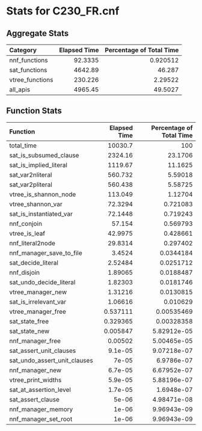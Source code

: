 # Stats for C230_FR.cnf

## Aggregate Stats

| Category        |   Elapsed Time |   Percentage of Total Time |
|:----------------|---------------:|---------------------------:|
| nnf_functions   |        92.3335 |                   0.920512 |
| sat_functions   |      4642.89   |                  46.287    |
| vtree_functions |       230.226  |                   2.29522  |
| all_apis        |      4965.45   |                  49.5027   |

## Function Stats

| Function                     |   Elapsed Time |   Percentage of Total Time |
|:-----------------------------|---------------:|---------------------------:|
| total_time                   |   10030.7      |              100           |
| sat_is_subsumed_clause       |    2324.16     |               23.1706      |
| sat_is_implied_literal       |    1119.67     |               11.1625      |
| sat_var2nliteral             |     560.732    |                5.59018     |
| sat_var2pliteral             |     560.438    |                5.58725     |
| vtree_is_shannon_node        |     113.049    |                1.12704     |
| vtree_shannon_var            |      72.3294   |                0.721083    |
| sat_is_instantiated_var      |      72.1448   |                0.719243    |
| nnf_conjoin                  |      57.154    |                0.569793    |
| vtree_is_leaf                |      42.9975   |                0.428661    |
| nnf_literal2node             |      29.8314   |                0.297402    |
| nnf_manager_save_to_file     |       3.4524   |                0.0344184   |
| sat_decide_literal           |       2.52484  |                0.0251712   |
| nnf_disjoin                  |       1.89065  |                0.0188487   |
| sat_undo_decide_literal      |       1.82303  |                0.0181746   |
| vtree_manager_new            |       1.31216  |                0.0130815   |
| sat_is_irrelevant_var        |       1.06616  |                0.010629    |
| vtree_manager_free           |       0.537111 |                0.00535469  |
| sat_state_free               |       0.329365 |                0.00328358  |
| sat_state_new                |       0.005847 |                5.82912e-05 |
| nnf_manager_free             |       0.00502  |                5.00465e-05 |
| sat_assert_unit_clauses      |       9.1e-05  |                9.07218e-07 |
| sat_undo_assert_unit_clauses |       7e-05    |                6.9786e-07  |
| nnf_manager_new              |       6.7e-05  |                6.67952e-07 |
| vtree_print_widths           |       5.9e-05  |                5.88196e-07 |
| sat_at_assertion_level       |       1.7e-05  |                1.6948e-07  |
| sat_assert_clause            |       5e-06    |                4.98471e-08 |
| nnf_manager_memory           |       1e-06    |                9.96943e-09 |
| nnf_manager_set_root         |       1e-06    |                9.96943e-09 |
